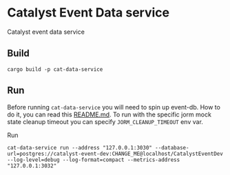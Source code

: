# Catalyst Event Data service

Catalyst event data service

## Build
```
cargo build -p cat-data-service
```

## Run
Before running `cat-data-service` you will need to spin up event-db. 
How to do it, you can read this [README.md](https://github.com/input-output-hk/catalyst-core/blob/main/src/event-db/Readme.md#starting-a-local-test-db-with-docker).
To run with the specific jorm mock state cleanup timeout you can specify `JORM_CLEANUP_TIMEOUT` env var.

Run
```
cat-data-service run --address "127.0.0.1:3030" --database-url=postgres://catalyst-event-dev:CHANGE_ME@localhost/CatalystEventDev --log-level=debug --log-format=compact --metrics-address "127.0.0.1:3032"
```

